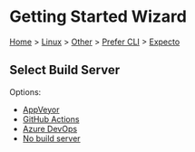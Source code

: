 <!--
GENERATED FILE - DO NOT EDIT
This file was generated by [MarkdownSnippets](https://github.com/SimonCropp/MarkdownSnippets).
Source File: /docs/mdsource/wiz/Linux_Other_Cli_Expecto.source.md
To change this file edit the source file and then run MarkdownSnippets.
-->

# Getting Started Wizard

[Home](/docs/wiz/readme.md) > [Linux](Linux.md) > [Other](Linux_Other.md) > [Prefer CLI](Linux_Other_Cli.md) > [Expecto](Linux_Other_Cli_Expecto.md)

## Select Build Server

Options:
 * [AppVeyor](Linux_Other_Cli_Expecto_AppVeyor.md)
 * [GitHub Actions](Linux_Other_Cli_Expecto_GitHubActions.md)
 * [Azure DevOps](Linux_Other_Cli_Expecto_AzureDevOps.md)
 * [No build server](Linux_Other_Cli_Expecto_None.md)
